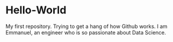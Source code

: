 # Hello-World
My first repository. Trying to get a hang of how Github works.
I am Emmanuel, an engineer who is so passionate about Data Science.
